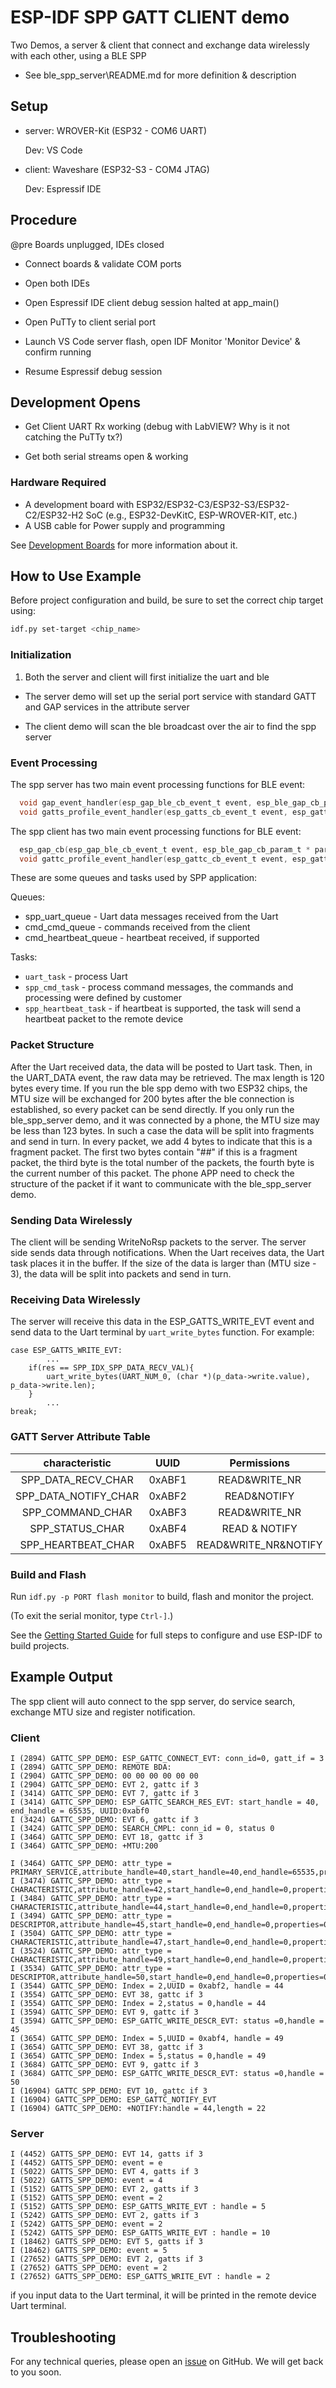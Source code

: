 # ESP-IDF SPP GATT CLIENT demo

Two Demos, a server & client that connect and exchange data wirelessly with each other, using a BLE SPP

- See ble_spp_server\README.md for more definition & description

## Setup

- server: WROVER-Kit	(ESP32 - COM6 UART)

	Dev: VS Code

- client: Waveshare 	(ESP32-S3 - COM4 JTAG)	

	Dev: Espressif IDE

## Procedure

@pre Boards unplugged, IDEs closed
	
- Connect boards & validate COM ports

- Open both IDEs
	
- Open Espressif IDE client debug session halted at app_main()
	
- Open PuTTy to client serial port
	
- Launch VS Code server flash, open IDF Monitor 'Monitor Device' & confirm running 
	
- Resume Espressif debug session

## Development Opens

- Get Client UART Rx working (debug with LabVIEW? Why is it not catching the PuTTy tx?)

- Get both serial streams open & working

### Hardware Required

* A development board with ESP32/ESP32-C3/ESP32-S3/ESP32-C2/ESP32-H2 SoC (e.g., ESP32-DevKitC, ESP-WROVER-KIT, etc.)
* A USB cable for Power supply and programming

See [Development Boards](https://www.espressif.com/en/products/devkits) for more information about it.

## How to Use Example

Before project configuration and build, be sure to set the correct chip target using:

```bash
idf.py set-target <chip_name>
```

### Initialization

1. Both the server and client will first initialize the uart and ble

- The server demo will set up the serial port service with standard GATT and GAP services in the attribute server

- The client demo will scan the ble broadcast over the air to find the spp server

### Event Processing

  The spp server has two main event processing functions for BLE event:

```c
  void gap_event_handler(esp_gap_ble_cb_event_t event, esp_ble_gap_cb_param_t * param);
  void gatts_profile_event_handler(esp_gatts_cb_event_t event, esp_gatt_if_t gatts_if, esp_ble_gatts_cb_param_t * param);
```

  The spp client has two main event processing functions for BLE event:

```c
  esp_gap_cb(esp_gap_ble_cb_event_t event, esp_ble_gap_cb_param_t * param);
  void gattc_profile_event_handler(esp_gattc_cb_event_t event, esp_gatt_if_t gattc_if, esp_ble_gattc_cb_param_t * param);
```

  These are some queues and tasks used by SPP application:

  Queues:

  * spp_uart_queue       - Uart data messages received from the Uart
  * cmd_cmd_queue        - commands received from the client
  * cmd_heartbeat_queue  - heartbeat received, if supported

  Tasks:

  * `uart_task`            - process Uart
  * `spp_cmd_task`         - process command messages, the commands and processing were defined by customer
  * `spp_heartbeat_task`   - if heartbeat is supported, the task will send a heartbeat packet to the remote device

### Packet Structure

  After the Uart received data, the data will be posted to Uart task. Then, in the UART_DATA event, the raw data may be retrieved. The max length is 120 bytes every time.
  If you run the ble spp demo with two ESP32 chips, the MTU size will be exchanged for 200 bytes after the ble connection is established, so every packet can be send directly.
  If you only run the ble_spp_server demo, and it was connected by a phone, the MTU size may be less than 123 bytes. In such a case the data will be split into fragments and send in turn.
  In every packet, we add 4 bytes to indicate that this is a fragment packet. The first two bytes contain "##" if this is a fragment packet, the third byte is the total number of the packets, the fourth byte is the current number of this packet.
  The phone APP need to check the structure of the packet if it want to communicate with the ble_spp_server demo.

### Sending Data Wirelessly

  The client will be sending WriteNoRsp packets to the server. The server side sends data through notifications. When the Uart receives data, the Uart task places it in the buffer. If the size of the data is larger than (MTU size - 3), the data will be split into packets and send in turn.

### Receiving Data Wirelessly

  The server will receive this data in the ESP_GATTS_WRITE_EVT event and send data to the Uart terminal by `uart_write_bytes` function. For example:

    case ESP_GATTS_WRITE_EVT:
            ...
        if(res == SPP_IDX_SPP_DATA_RECV_VAL){
            uart_write_bytes(UART_NUM_0, (char *)(p_data->write.value), p_data->write.len);
        }
            ...
    break;

### GATT Server Attribute Table

  characteristic|UUID|Permissions
  :-:|:-:|:-:
  SPP_DATA_RECV_CHAR|0xABF1|READ&WRITE_NR
  SPP_DATA_NOTIFY_CHAR|0xABF2|READ&NOTIFY
  SPP_COMMAND_CHAR|0xABF3|READ&WRITE_NR
  SPP_STATUS_CHAR|0xABF4|READ & NOTIFY
  SPP_HEARTBEAT_CHAR|0xABF5|READ&WRITE_NR&NOTIFY

### Build and Flash

Run `idf.py -p PORT flash monitor` to build, flash and monitor the project.

(To exit the serial monitor, type ``Ctrl-]``.)

See the [Getting Started Guide](https://idf.espressif.com/) for full steps to configure and use ESP-IDF to build projects.

## Example Output

The spp client will auto connect to the spp server, do service search, exchange MTU size and register notification.

### Client

```
I (2894) GATTC_SPP_DEMO: ESP_GATTC_CONNECT_EVT: conn_id=0, gatt_if = 3
I (2894) GATTC_SPP_DEMO: REMOTE BDA:
I (2904) GATTC_SPP_DEMO: 00 00 00 00 00 00
I (2904) GATTC_SPP_DEMO: EVT 2, gattc if 3
I (3414) GATTC_SPP_DEMO: EVT 7, gattc if 3
I (3414) GATTC_SPP_DEMO: ESP_GATTC_SEARCH_RES_EVT: start_handle = 40, end_handle = 65535, UUID:0xabf0
I (3424) GATTC_SPP_DEMO: EVT 6, gattc if 3
I (3424) GATTC_SPP_DEMO: SEARCH_CMPL: conn_id = 0, status 0
I (3464) GATTC_SPP_DEMO: EVT 18, gattc if 3
I (3464) GATTC_SPP_DEMO: +MTU:200

I (3464) GATTC_SPP_DEMO: attr_type = PRIMARY_SERVICE,attribute_handle=40,start_handle=40,end_handle=65535,properties=0x0,uuid=0xabf0
I (3474) GATTC_SPP_DEMO: attr_type = CHARACTERISTIC,attribute_handle=42,start_handle=0,end_handle=0,properties=0x6,uuid=0xabf1
I (3484) GATTC_SPP_DEMO: attr_type = CHARACTERISTIC,attribute_handle=44,start_handle=0,end_handle=0,properties=0x12,uuid=0xabf2
I (3494) GATTC_SPP_DEMO: attr_type = DESCRIPTOR,attribute_handle=45,start_handle=0,end_handle=0,properties=0x0,uuid=0x2902
I (3504) GATTC_SPP_DEMO: attr_type = CHARACTERISTIC,attribute_handle=47,start_handle=0,end_handle=0,properties=0x6,uuid=0xabf3
I (3524) GATTC_SPP_DEMO: attr_type = CHARACTERISTIC,attribute_handle=49,start_handle=0,end_handle=0,properties=0x12,uuid=0xabf4
I (3534) GATTC_SPP_DEMO: attr_type = DESCRIPTOR,attribute_handle=50,start_handle=0,end_handle=0,properties=0x0,uuid=0x2902
I (3544) GATTC_SPP_DEMO: Index = 2,UUID = 0xabf2, handle = 44
I (3554) GATTC_SPP_DEMO: EVT 38, gattc if 3
I (3554) GATTC_SPP_DEMO: Index = 2,status = 0,handle = 44
I (3594) GATTC_SPP_DEMO: EVT 9, gattc if 3
I (3594) GATTC_SPP_DEMO: ESP_GATTC_WRITE_DESCR_EVT: status =0,handle = 45
I (3654) GATTC_SPP_DEMO: Index = 5,UUID = 0xabf4, handle = 49
I (3654) GATTC_SPP_DEMO: EVT 38, gattc if 3
I (3654) GATTC_SPP_DEMO: Index = 5,status = 0,handle = 49
I (3684) GATTC_SPP_DEMO: EVT 9, gattc if 3
I (3684) GATTC_SPP_DEMO: ESP_GATTC_WRITE_DESCR_EVT: status =0,handle = 50
I (16904) GATTC_SPP_DEMO: EVT 10, gattc if 3
I (16904) GATTC_SPP_DEMO: ESP_GATTC_NOTIFY_EVT
I (16904) GATTC_SPP_DEMO: +NOTIFY:handle = 44,length = 22
```

### Server

```
I (4452) GATTS_SPP_DEMO: EVT 14, gatts if 3
I (4452) GATTS_SPP_DEMO: event = e
I (5022) GATTS_SPP_DEMO: EVT 4, gatts if 3
I (5022) GATTS_SPP_DEMO: event = 4
I (5152) GATTS_SPP_DEMO: EVT 2, gatts if 3
I (5152) GATTS_SPP_DEMO: event = 2
I (5152) GATTS_SPP_DEMO: ESP_GATTS_WRITE_EVT : handle = 5
I (5242) GATTS_SPP_DEMO: EVT 2, gatts if 3
I (5242) GATTS_SPP_DEMO: event = 2
I (5242) GATTS_SPP_DEMO: ESP_GATTS_WRITE_EVT : handle = 10
I (18462) GATTS_SPP_DEMO: EVT 5, gatts if 3
I (18462) GATTS_SPP_DEMO: event = 5
I (27652) GATTS_SPP_DEMO: EVT 2, gatts if 3
I (27652) GATTS_SPP_DEMO: event = 2
I (27652) GATTS_SPP_DEMO: ESP_GATTS_WRITE_EVT : handle = 2
```
if you input data to the Uart terminal, it will be printed in the remote device Uart terminal.

## Troubleshooting

For any technical queries, please open an [issue](https://github.com/espressif/esp-idf/issues) on GitHub. We will get back to you soon.


